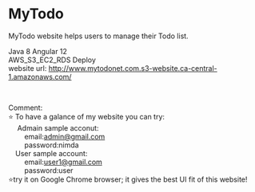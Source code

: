 # MyTodo
MyTodo website helps users to manage their Todo list.

Java 8
Angular 12 </br>
AWS_S3_EC2_RDS Deploy </br>
website url: http://www.mytodonet.com.s3-website.ca-central-1.amazonaws.com/

</br>

Comment: 
</br>
⭐ To have a galance of my website you can try:
</br>
&emsp;  Admain sample acconut: 
</br>
&emsp;&emsp; email:admin@gmail.com
</br>
&emsp;&emsp; password:nimda
</br>
&emsp;User sample account:
</br>
&emsp;&emsp; email:user1@gmail.com
</br>
&emsp;&emsp; password:user
</br>
⭐try it on Google Chrome browser; it gives the best UI fit of this website!
